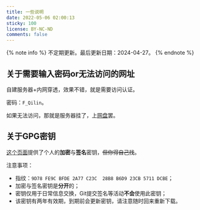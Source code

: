 ```yaml
---
title: 一些说明
date: 2022-05-06 02:00:13
sticky: 100
license: BY-NC-ND
comments: false
---
```


{% note info %}
不定期更新。最后更新日期：2024-04-27。
{% endnote %}

<!-- more -->

## 关于需要输入密码or无法访问的网址

自建服务器+内网穿透，效果不错，就是需要访问认证。

密码：`F_Qilin`。

如果无法访问，那就是服务器挂了，上[网盘](https://pan.baidu.com/s/1c2tRia0)罢。

## 关于GPG密钥

[这个页面](/about/)提供了个人的**加密**与**签名**密钥，~~但你得自己找~~。

注意事项：

* 指纹：`9D78 FE9C BFDE 2A77 C23C  28B8 B6D9 23CB 5711 DCBE`；
* 加密与签名密钥是**分开**的；
* 密钥仅用于日常信息交换，Git提交签名等活动**不会**使用此密钥；
* 该密钥有两年有效期，到期前会更新密钥，请注意随时回来重新下载。
